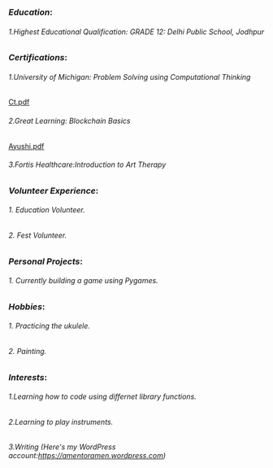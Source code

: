 
### *Education*:
###### 1.Highest Educational Qualification: GRADE 12: Delhi Public School, Jodhpur
### *Certifications*:
###### 1.University of Michigan: Problem Solving using Computational Thinking
[Ct.pdf](https://github.com/AyushiBulani/AyushiBulani.github.io/files/7745709/Ct.pdf)
###### 2.Great Learning: Blockchain Basics
[Ayushi.pdf](https://github.com/AyushiBulani/AyushiBulani.github.io/files/7745716/Ayushi.pdf)
###### 3.Fortis Healthcare:Introduction to Art Therapy
### *Volunteer Experience*:
###### 1. Education Volunteer.
###### 2. Fest Volunteer.
### *Personal Projects*:
###### 1. Currently building a game using Pygames.
### *Hobbies*:
###### 1. Practicing the ukulele.
###### 2. Painting. 
### *Interests*:
###### 1.Learning how to code using differnet library functions.
###### 2.Learning to play instruments.
###### 3.Writing (Here's my WordPress account:<https://amentoramen.wordpress.com>)
